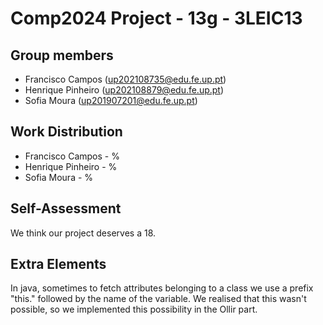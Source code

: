 # Comp2024 Project - 13g - 3LEIC13

## Group members

- Francisco Campos (up202108735@edu.fe.up.pt)
- Henrique Pinheiro (up202108879@edu.fe.up.pt)
- Sofia Moura (up201907201@edu.fe.up.pt)

## Work Distribution

- Francisco Campos -  %
- Henrique Pinheiro -  %
- Sofia Moura -  %

## Self-Assessment
We think our project deserves a 18.

## Extra Elements
In java, sometimes to fetch attributes belonging to a class we use a prefix "this." followed by the name of the variable.
We realised that this wasn't possible, so we implemented this possibility in the Ollir part.
